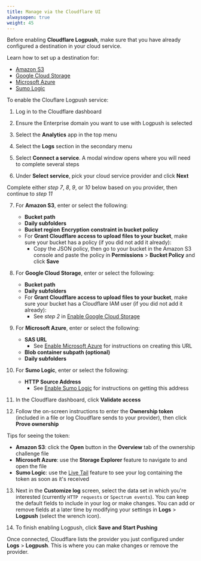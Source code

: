 ```yaml
---
title: Manage via the Cloudflare UI
alwaysopen: true
weight: 45
---
```



Before enabling **Cloudflare Logpush**, make sure that you have already configured a destination in your cloud service.

<Aside type="info">

Learn  how to set up a destination for:

* [Amazon S3](/logs/logpush/aws-s3/)
* [Google Cloud Storage](/logs/logpush/google-cloud-storage/)
* [Microsoft Azure](/logs/logpush/azure/)
* [Sumo Logic](/logs/logpush/sumo-logic/)

</Aside>

To enable the Clouflare Logpush service:

1. Log in to the Cloudflare dashboard

2. Ensure the Enterprise domain you want to use with Logpush is selected

3. Select the **Analytics** app in the top menu

4. Select the **Logs** section in the secondary menu

5. Select **Connect a service**. A modal window opens where you will need to complete several steps

6. Under **Select service**, pick your cloud service provider and click **Next**

<Aside type="note">

Complete either *step 7*, *8*, *9*, or *10* below based on you provider, then continue to *step 11*
</Aside>

7. For **Amazon S3**, enter or select the following:
    * **Bucket path**
    * **Daily subfolders**
    * **Bucket region**
    **Encryption constraint in bucket policy**
    * For **Grant Cloudflare access to upload files to your bucket**, make sure your bucket has a policy (if you did not add it already):
        * Copy the JSON policy, then go to your bucket in the Amazon S3 console and paste the policy in **Permissions** > **Bucket Policy** and click **Save**

8. For **Google Cloud Storage**, enter or select the following:
    * **Bucket path**
    * **Daily subfolders**
    * For **Grant Cloudflare access to upload files to your bucket**, make sure your bucket has a Cloudflare IAM user (if you did not add it already):
        * See *step 2* in [Enable Google Cloud Storage](/logs/logpush/google-cloud-storage/)

9. For **Microsoft Azure**, enter or select the following:
    * **SAS URL**
        * See [Enable Microsoft Azure](/logs/logpush/azure/) for instructions on creating this URL
    * **Blob container subpath (optional)**
    * **Daily subfolders**

10. For **Sumo Logic**, enter or select the following:
    * **HTTP Source Address**
        * See [Enable Sumo Logic](/logs/logpush/sumo-logic/) for instructions on getting this address

11. In the Cloudflare dashboard, click **Validate access**

12. Follow the on-screen instructions to enter the **Ownership token** (included in a file or log Cloudflare sends to your provider), then click **Prove ownership**

<Aside type="note">

Tips for seeing the token:

* **Amazon S3**: click the **Open** button in the **Overview** tab of the ownership challenge file
* **Microsoft Azure**: use the **Storage Explorer** feature to navigate to and open the file
* **Sumo Logic**: use the [Live Tail](https://help.sumologic.com/05Search/Live-Tail/About-Live-Tail) feature to see your log containing the token as soon as it's received

</Aside>

13. Next in the **Customize log** screen, select the data set in which you're interested (currently `HTTP requests` or `Spectrum events`). You can keep the default fields to include in your log or make changes. You can add or remove fields at a later time by modifying your settings in **Logs** > **Logpush** (select the wrench icon).

14. To finish enabling Logpush, click **Save and Start Pushing**

Once connected, Cloudflare lists the provider you just configured under **Logs** > **Logpush**. This is where you can make changes or remove the provider.